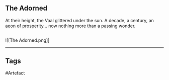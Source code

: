 ## The Adorned
At their height, the Vaal glittered under the sun.
A decade, a century, an aeon of prosperity...
now nothing more than a passing wonder.
## 
![[The Adorned.png]]

---
## Tags
#Artefact